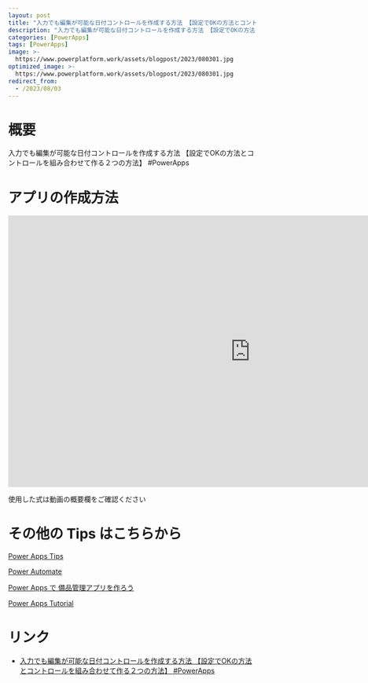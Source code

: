 ```yaml
---
layout: post
title: "入力でも編集が可能な日付コントロールを作成する方法 【設定でOKの方法とコントロールを組み合わせて作る２つの方法】 #PowerApps"
description: "入力でも編集が可能な日付コントロールを作成する方法 【設定でOKの方法とコントロールを組み合わせて作る２つの方法】 #PowerAppsを動画で分かりやすく解説"
categories: [PowerApps]
tags: [PowerApps]
image: >-
  https://www.powerplatform.work/assets/blogpost/2023/080301.jpg
optimized_image: >-
  https://www.powerplatform.work/assets/blogpost/2023/080301.jpg
redirect_from:
  - /2023/08/03
---
```



#  概要

入力でも編集が可能な日付コントロールを作成する方法 【設定でOKの方法とコントロールを組み合わせて作る２つの方法】 #PowerApps


# アプリの作成方法

<iframe width="983" height="553" src="https://www.youtube.com/embed/mFb4YrhJbjA" title="YouTube video player" frameborder="0" allow="accelerometer; autoplay; clipboard-write; encrypted-media; gyroscope; picture-in-picture" allowfullscreen></iframe>


使用した式は動画の概要欄をご確認ください


# その他の Tips はこちらから

[Power Apps Tips](https://www.youtube.com/watch?v=VrAQf3JQ7yM&list=PLVhFi1fb3DqakSLVMn22DDcySXh9jtzi- )


[Power Automate](https://www.youtube.com/watch?v=-YnJYT0ASEM&list=PLVhFi1fb3Dqbzic6GieqnLFgD3aTj-eHA)


[Power Apps で 備品管理アプリを作ろう](https://www.youtube.com/playlist?list=PLVhFi1fb3DqZM3HKb8Hea6XEL96990Fyn)


[Power Apps Tutorial](https://www.youtube.com/playlist?list=PLVhFi1fb3DqalxpL974VvAJvV4iWoSbe_)


# リンク


- [入力でも編集が可能な日付コントロールを作成する方法 【設定でOKの方法とコントロールを組み合わせて作る２つの方法】 #PowerApps](https://www.youtube.com/watch?v=mFb4YrhJbjA)

